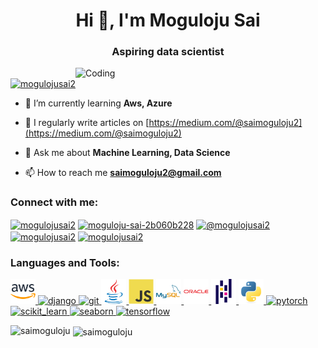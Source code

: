  <h1 align="center">Hi 👋, I'm Moguloju Sai</h1>
<h3 align="center">Aspiring data scientist</h3>
<img align="right" alt="Coding" width="400" src="https://static.vecteezy.com/system/resources/thumbnails/036/340/968/small/developer-working-on-laptop-and-drinking-coffee-flat-style-illustration-vector.jpg">


<p align="left"> <a href="https://twitter.com/mogulojusai2" target="blank"><img src="https://img.shields.io/twitter/follow/mogulojusai2?logo=twitter&style=for-the-badge" alt="mogulojusai2" /></a> </p>

- 🌱 I’m currently learning **Aws, Azure**

- 📝 I regularly write articles on [https://medium.com/@saimoguloju2](https://medium.com/@saimoguloju2)

- 💬 Ask me about **Machine Learning, Data Science**

- 📫 How to reach me **saimoguloju2@gmail.com**

<h3 align="left">Connect with me:</h3>
<p align="left">
<a href="https://twitter.com/mogulojusai2" target="blank"><img align="center" src="https://raw.githubusercontent.com/rahuldkjain/github-profile-readme-generator/master/src/images/icons/Social/twitter.svg" alt="mogulojusai2" height="30" width="40" /></a>
<a href="https://linkedin.com/in/moguloju-sai-2b060b228" target="blank"><img align="center" src="https://raw.githubusercontent.com/rahuldkjain/github-profile-readme-generator/master/src/images/icons/Social/linked-in-alt.svg" alt="moguloju-sai-2b060b228" height="30" width="40" /></a>
<a href="https://medium.com/@mogulojusai2" target="blank"><img align="center" src="https://raw.githubusercontent.com/rahuldkjain/github-profile-readme-generator/master/src/images/icons/Social/medium.svg" alt="@mogulojusai2" height="30" width="40" /></a>
<a href="https://www.hackerrank.com/mogulojusai2" target="blank"><img align="center" src="https://raw.githubusercontent.com/rahuldkjain/github-profile-readme-generator/master/src/images/icons/Social/hackerrank.svg" alt="mogulojusai2" height="30" width="40" /></a>
<a href="https://auth.geeksforgeeks.org/user/mogulojusai2" target="blank"><img align="center" src="https://raw.githubusercontent.com/rahuldkjain/github-profile-readme-generator/master/src/images/icons/Social/geeks-for-geeks.svg" alt="mogulojusai2" height="30" width="40" /></a>
</p>

<h3 align="left">Languages and Tools:</h3>
<p align="left"> <a href="https://aws.amazon.com" target="_blank" rel="noreferrer"> <img src="https://raw.githubusercontent.com/devicons/devicon/master/icons/amazonwebservices/amazonwebservices-original-wordmark.svg" alt="aws" width="40" height="40"/> </a> <a href="https://www.djangoproject.com/" target="_blank" rel="noreferrer"> <img src="https://cdn.worldvectorlogo.com/logos/django.svg" alt="django" width="40" height="40"/> </a> <a href="https://git-scm.com/" target="_blank" rel="noreferrer"> <img src="https://www.vectorlogo.zone/logos/git-scm/git-scm-icon.svg" alt="git" width="40" height="40"/> </a> <a href="https://www.java.com" target="_blank" rel="noreferrer"> <img src="https://raw.githubusercontent.com/devicons/devicon/master/icons/java/java-original.svg" alt="java" width="40" height="40"/> </a> <a href="https://developer.mozilla.org/en-US/docs/Web/JavaScript" target="_blank" rel="noreferrer"> <img src="https://raw.githubusercontent.com/devicons/devicon/master/icons/javascript/javascript-original.svg" alt="javascript" width="40" height="40"/> </a> <a href="https://www.mysql.com/" target="_blank" rel="noreferrer"> <img src="https://raw.githubusercontent.com/devicons/devicon/master/icons/mysql/mysql-original-wordmark.svg" alt="mysql" width="40" height="40"/> </a> <a href="https://www.oracle.com/" target="_blank" rel="noreferrer"> <img src="https://raw.githubusercontent.com/devicons/devicon/master/icons/oracle/oracle-original.svg" alt="oracle" width="40" height="40"/> </a> <a href="https://pandas.pydata.org/" target="_blank" rel="noreferrer"> <img src="https://raw.githubusercontent.com/devicons/devicon/2ae2a900d2f041da66e950e4d48052658d850630/icons/pandas/pandas-original.svg" alt="pandas" width="40" height="40"/> </a> <a href="https://www.python.org" target="_blank" rel="noreferrer"> <img src="https://raw.githubusercontent.com/devicons/devicon/master/icons/python/python-original.svg" alt="python" width="40" height="40"/> </a> <a href="https://pytorch.org/" target="_blank" rel="noreferrer"> <img src="https://www.vectorlogo.zone/logos/pytorch/pytorch-icon.svg" alt="pytorch" width="40" height="40"/> </a> <a href="https://scikit-learn.org/" target="_blank" rel="noreferrer"> <img src="https://upload.wikimedia.org/wikipedia/commons/0/05/Scikit_learn_logo_small.svg" alt="scikit_learn" width="40" height="40"/> </a> <a href="https://seaborn.pydata.org/" target="_blank" rel="noreferrer"> <img src="https://seaborn.pydata.org/_images/logo-mark-lightbg.svg" alt="seaborn" width="40" height="40"/> </a> <a href="https://www.tensorflow.org" target="_blank" rel="noreferrer"> <img src="https://www.vectorlogo.zone/logos/tensorflow/tensorflow-icon.svg" alt="tensorflow" width="40" height="40"/> </a> </p>

<p><img align="left" src="https://github-readme-stats.vercel.app/api/top-langs?username=saimoguloju&show_icons=true&locale=en&layout=compact" alt="saimoguloju" /></p>

<p>&nbsp;<img align="center" src="https://github-readme-stats.vercel.app/api?username=saimoguloju&show_icons=true&locale=en" alt="saimoguloju" /></p>
